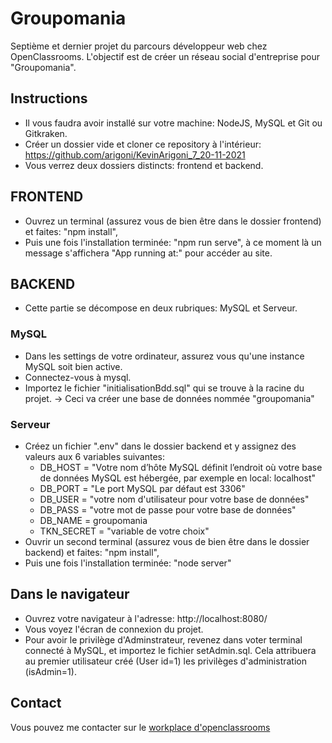 # Groupomania
Septième et dernier projet du parcours développeur web chez OpenClassrooms.
L'objectif est de créer un réseau social d'entreprise pour "Groupomania".

## Instructions
- Il vous faudra avoir installé sur votre machine: NodeJS, MySQL et Git ou Gitkraken.
- Créer un dossier vide et cloner ce repository à l'intérieur: https://github.com/arigoni/KevinArigoni_7_20-11-2021
- Vous verrez deux dossiers distincts: frontend et backend.

## FRONTEND
- Ouvrez un terminal (assurez vous de bien être dans le dossier frontend) et faites: "npm install",
- Puis une fois l'installation terminée: "npm run serve", à ce moment là un message s'affichera "App running at:" pour accéder au site.

## BACKEND
- Cette partie se décompose en deux rubriques: MySQL et Serveur.
### MySQL
- Dans les settings de votre ordinateur, assurez vous qu'une instance MySQL soit bien active.
- Connectez-vous à mysql.
- Importez le fichier "initialisationBdd.sql" qui se trouve à la racine du projet.
-> Ceci va créer une base de données nommée "groupomania"
### Serveur
- Créez un fichier ".env" dans le dossier backend et y assignez des valeurs aux 6 variables suivantes:
  - DB_HOST = "Votre nom d’hôte MySQL définit l’endroit où votre base de données MySQL est hébergée, par exemple en local: localhost"
  - DB_PORT = "Le port MySQL par défaut est 3306"
  - DB_USER = "votre nom d'utilisateur pour votre base de données"
  - DB_PASS = "votre mot de passe pour votre base de données"
  - DB_NAME = groupomania
  - TKN_SECRET = "variable de votre choix"
- Ouvrir un second terminal (assurez vous de bien être dans le dossier backend) et faites: "npm install",
- Puis une fois l'installation terminée: "node server"

## Dans le navigateur
- Ouvrez votre navigateur à l'adresse: http://localhost:8080/
- Vous voyez l'écran de connexion du projet.
- Pour avoir le privilège d'Adminstrateur, revenez dans voter terminal connecté à MySQL, et importez le fichier setAdmin.sql. Cela attribuera au premier utilisateur créé (User id=1) les privilèges d'administration (isAdmin=1).

## Contact
Vous pouvez me contacter sur le [workplace d'openclassrooms](https://openclassrooms.workplace.com/profile.php?id=100070045058297) 
